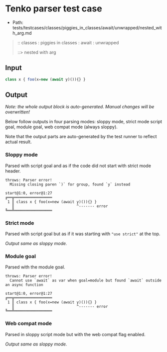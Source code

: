 # Tenko parser test case

- Path: tests/testcases/classes/piggies_in_classes/await/unwrapped/nested_with_arg.md

> :: classes : piggies in classes : await : unwrapped
>
> ::> nested with arg

## Input

`````js
class x { foo(x=new (await y)()){} }
`````

## Output

_Note: the whole output block is auto-generated. Manual changes will be overwritten!_

Below follow outputs in four parsing modes: sloppy mode, strict mode script goal, module goal, web compat mode (always sloppy).

Note that the output parts are auto-generated by the test runner to reflect actual result.

### Sloppy mode

Parsed with script goal and as if the code did not start with strict mode header.

`````
throws: Parser error!
  Missing closing paren `)` for group, found `y` instead

start@1:0, error@1:27
╔══╦═════════════════
 1 ║ class x { foo(x=new (await y)()){} }
   ║                            ^------- error
╚══╩═════════════════

`````

### Strict mode

Parsed with script goal but as if it was starting with `"use strict"` at the top.

_Output same as sloppy mode._

### Module goal

Parsed with the module goal.

`````
throws: Parser error!
  Cannot use `await` as var when goal=module but found `await` outside an async function

start@1:0, error@1:27
╔══╦═════════════════
 1 ║ class x { foo(x=new (await y)()){} }
   ║                            ^------- error
╚══╩═════════════════

`````


### Web compat mode

Parsed in sloppy script mode but with the web compat flag enabled.

_Output same as sloppy mode._
